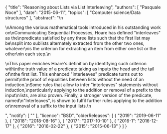 {
    "title": "Reasoning about Lists via List Interleaving",
    "authors": [
        "Pasquale Noce"
    ],
    "date": "2015-06-11",
    "topics": [
        "Computer science/Data structures"
    ],
    "abstract": "\n<p>\nAmong the various mathematical tools introduced in his outstanding work on\nCommunicating Sequential Processes, Hoare has defined \"interleaves\" as the\npredicate satisfied by any three lists such that the first list may be\nsplit into sublists alternately extracted from the other two ones, whatever\nis the criterion for extracting an item from either one list or the other\nin each step.\n</p><p>\nThis paper enriches Hoare's definition by identifying such criterion with\nthe truth value of a predicate taking as inputs the head and the tail of\nthe first list. This enhanced \"interleaves\" predicate turns out to permit\nthe proof of equalities between lists without the need of an induction.\nSome rules that allow to infer \"interleaves\" statements without induction,\nparticularly applying to the addition or removal of a prefix to the input\nlists, are also proven. Finally, a stronger version of the predicate, named\n\"Interleaves\", is shown to fulfil further rules applying to the addition or\nremoval of a suffix to the input lists.\n</p>",
    "notify": [
        ""
    ],
    "licence": "BSD",
    "olderReleases": [
        {
            "2019": "2019-06-11"
        },
        {
            "2018": "2018-08-16"
        },
        {
            "2017": "2017-10-10"
        },
        {
            "2016-1": "2016-12-17"
        },
        {
            "2016": "2016-02-22"
        },
        {
            "2015": "2015-06-13"
        }
    ]
}